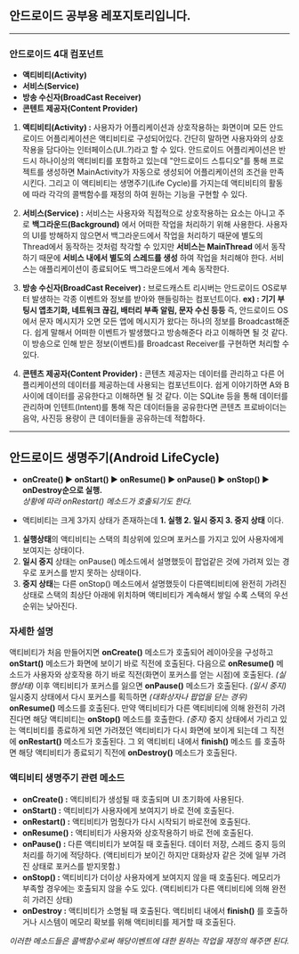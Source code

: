 ## 안드로이드 공부용 레포지토리입니다.
---

### 안드로이드 4대 컴포넌트
* **액티비티(Activity)**
* **서비스(Service)**
* **방송 수신자(BroadCast Receiver)**
* **콘텐트 제공자(Content Provider)**

1. **액티비티(Activity) :**
사용자가 어플리케이션과 상호작용하는 화면이며 모든 안드로이드 어플리케이션은 액티비티로 구성되어있다. 간단히 말하면 사용자와의 상호작용을 담다아는 인터페이스(UI..?)라고 할 수 있다.
안드로이드 어플리케이션은 반드시 하나이상의 액티비티를 포함하고 있는데 "안드로이드 스튜디오"를 통해 프로젝트를 생성하면 MainActivity가 자동으로 생성되어 어플리케이션의 조건을 만족시킨다.
그리고 이 액티비티는 생명주기(Life Cycle)를 가지는데 액티비티의 활동에 따라 각각의 콜백함수를 재정의 하여 원하는 기능을 구현할 수 있다.

2. **서비스(Service) :**
서비스는 사용자와 직접적으로 상호작용하는 요소는 아니고 주로 **백그라운드(Background)** 에서 어떠한 작업을 처리하기 위해 사용한다. 사용자의 UI를 방해하지 않으면서 백그라운드에서 작업을 처리하기 때문에 별도의 Thread에서 동작하는 것처럼 착각할 수 있지만 **서비스는 MainThread** 에서 동작하기 때문에 **서비스 내에서 별도의 스레드를 생성** 하여 작업을 처리해야 한다.
서비스는 애플리케이션이 종료되어도 백그라운드에서 계속 동작한다.

3. **방송 수신자(BroadCast Receiver) :**
브로드캐스트 리시버는 안드로이드 OS로부터 발생하는 각종 이벤트와 정보를 받아와 핸들링하는 컴포넌트이다. **ex) : 기기 부팅시 앱초기화, 네트워크 끊김, 배터리 부족 알림, 문자 수신 등등**
즉, 안드로이드 OS에서 문자 메시지가 오면 모든 앱에 메시지가 왔다는 하나의 정보를 Broadcast해준다. 쉽게 말해서 어떠한 이벤트가 발생했다고 방송해준다 라고 이해하면 될 것 같다.
이 방송으로 인해 받은 정보(이벤트)를 Broadcast Receiver를 구현하면 처리할 수 있다.

4. **콘텐츠 제공자(Content Provider) :**
콘텐츠 제공자는 데이터를 관리하고 다른 어플리케이션의 데이터를 제공하는데 사용되는 컴포넌트이다. 쉽게 이야기하면 A와 B 사이에 데이터를 공유한다고 이해하면 될 것 같다. 이는 
SQLite 등을 통해 데이터를 관리하며 인텐트(Intent)를 통해 작은 데이터들을 공유한다면 콘텐츠 프로바이더는 음악, 사진등 용량이 큰 데이터들을 공유하는데 적합하다.  
---

## 안드로이드 생명주기(Android LifeCycle)
* **onCreate() ▶ onStart() ▶ onResume() ▶ onPause() ▶ onStop() ▶ onDestroy순으로 실행.**  
_상황에 따라 onRestart() 메소드가 호출되기도 한다._
  
* 액티비티는 크게 3가지 상태가 존재하는데 **1. 실행 2. 일시 중지  3. 중지 상태** 이다.  
  
1. **실행상태**의 액티비티는 스택의 최상위에 있으며 포커스를 가지고 있어 사용자에게 보여지는 상태이다. 
2. **일시 중지** 상태는 onPause() 메소드에서 설명했듯이 팝업같은 것에 가려져 있는 경우로 포커스를 받지 못하는 상태이다.  
3. **중지 상태**는 다른 onStop() 메소드에서 설명했듯이 다른액티비티에 완전히 가려진 상태로 스택의 최상단 아래에 위치하며 액티비티가 계속해서 쌓일 수록 스택의 우선순위는 낮아진다.  

### 자세한 설명
액티비티가 처음 만들어지면 **onCreate()** 메소드가 호출되어 레이아웃을 구성하고 **onStart()** 메소드가 화면에 보이기 바로 직전에 호출된다. 다음으로 **onResume()** 메소드가 사용자와 상호작용 하기 바로 직전(화면이 포커스를 얻는 시점)에 호출된다. _(실행상태)_ 이후 액티비티가 포커스를 잃으면 **onPause()** 메소드가 호출된다. _(일시 중지)_ 일시중지 상태에서 다시 포커스를 획득하면 _(대화상자나 팝업을 닫는 경우)_ **onResume()** 메소드를 호출된다. 만약 액티비티가 다른 액티비티에 의해 완전히 가려진다면 해당 액티비티는 **onStop()** 메소드를 호출한다. _(중지)_ 중지 상태에서 가리고 있는 액티비티를 종료하게 되면 가려졌던 액티비티가 다시 화면에 보이게 되는데 그 직전에 **onRestart()** 메소드가 호출된다. 그 외 액티비티 내에서 **finish()** 메소드 를 호출하면 해당 액티비티가 종료되기 직전에 **onDestroy()** 메소드가 호출된다.   
  
### 액티비티 생명주기 관련 메소드
* **onCreate() :** 액티비티가 생성될 때 호출되며 UI 초기화에 사용된다.
* **onStart() :** 액티비티가 사용자에게 보여지기 바로 전에 호출된다.
* **onRestart() :** 액티비티가 멈췄다가 다시 시작되기 바로전에 호출된다.
* **onResume() :** 액티비티가 사용자와 상호작용하기 바로 전에 호출된다.
* **onPause() :** 다른 액티비티가 보여질 때 호출된다. 데이터 저장, 스레드 중지 등의 처리를 하기에 적당하다. (액티비티가 보이긴 하지만 대화상자 같은 것에 일부 가려진 상태로 포커스를 받지못함.)
* **onStop() :** 액티비티가 더이상 사용자에게 보여지지 않을 때 호출된다. 메모리가 부족할 경우에는 호출되지 않을 수도 있다. (액티비티가 다른 액티비티에 의해 완전히 가려진 상태)
* **onDestroy :** 액티비티가 소명될 때 호출된다. 액티비티 내에서 **finish()** 를 호출하거나 시스템이 메모리 확보를 위해 액티비티를 제거할 때 호출된다.  

_이러한 메소드들은 콜백함수로써 해당이벤트에 대한 원하는 작업을 재정의 해주면 된다._  




